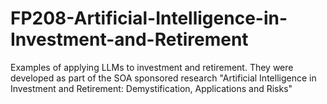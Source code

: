 # FP208-Artificial-Intelligence-in-Investment-and-Retirement
Examples of applying LLMs to investment and retirement. They were developed as part of the SOA sponsored research "Artificial Intelligence in Investment and Retirement: Demystification, Applications and Risks"

